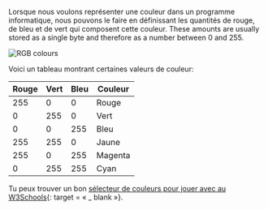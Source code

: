 Lorsque nous voulons représenter une couleur dans un programme informatique, nous pouvons le faire en définissant les quantités de rouge, de bleu et de vert qui composent cette couleur. These amounts are usually stored as a single byte and therefore as a number between 0 and 255.

![RGB colours](images/RGB.gif)

Voici un tableau montrant certaines valeurs de couleur:

| Rouge | Vert | Bleu | Couleur |
| ----- | ---- | ---- | ------- |
| 255   | 0    | 0    | Rouge   |
| 0     | 255  | 0    | Vert    |
| 0     | 0    | 255  | Bleu    |
| 255   | 255  | 0    | Jaune   |
| 255   | 0    | 255  | Magenta |
| 0     | 255  | 255  | Cyan    |

Tu peux trouver un bon [sélecteur de couleurs pour jouer avec au W3Schools](https://www.w3schools.com/colors/colors_rgb.asp){: target = « _ blank »}.